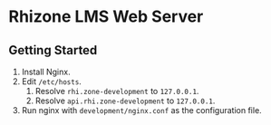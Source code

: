 # Rhizone LMS Web Server

## Getting Started

1. Install Nginx.
2. Edit `/etc/hosts`.
    1. Resolve `rhi.zone-development` to `127.0.0.1`.
    1. Resolve `api.rhi.zone-development` to `127.0.0.1`.
3. Run nginx with `development/nginx.conf` as the configuration file.
